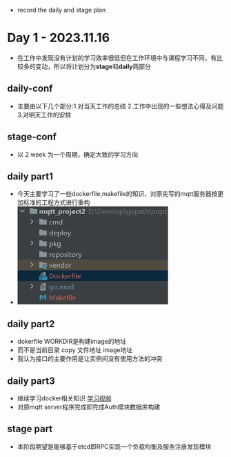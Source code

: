 * record the daily and stage plan
# Day 1  - 2023.11.16
* 在工作中发现没有计划的学习效率很低但在工作环境中与课程学习不同，有比较多的变动，所以将计划分为**stage**和**daily**两部分
## daily-conf
* 主要由以下几个部分:1.对当天工作的总结 2.工作中出现的一些想法心得及问题 3.对明天工作的安排
## stage-conf
* 以 2 week 为一个周期，确定大致的学习方向
## daily part1
* 今天主要学习了一些dockerfile,makefile的知识，对原先写的mqtt服务器按更加标准的工程方式进行重构
* ![项目目录](image/1.jpeg)
## daily part2
* dokerfile WORKDIR是构建image的地址
* 而不是当前目录 copy 文件地址 image地址
* 我认为接口的主要作用是让实例间没有使用方法的冲突
## daily part3
* 继续学习docker相关知识 [学习视频](https://www.bilibili.com/video/BV1k7411B7QL/?spm_id_from=333.337.search-card.all.click&vd_source=d085188502216c6ffd717429d83fe0e6)
* 对原mqtt server程序完成即完成Auth模块数据库构建
## stage part
* 本阶段期望是能够基于etcd即RPC实现一个负载均衡及服务注册发现模块
